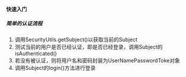 #### 快速入门



##### 简单的认证流程

1. 调用SecurityUtils.getSubject()以获取当前的Subject
2. 测试当前的用户是否已经认证，即是否已经登录，调用Subject的isAuthenticated()
3. 若没有被认证，则将用户名和密码封装为UserNamePasswordToke对象
4. 调用Subject的login()方法进行登录

